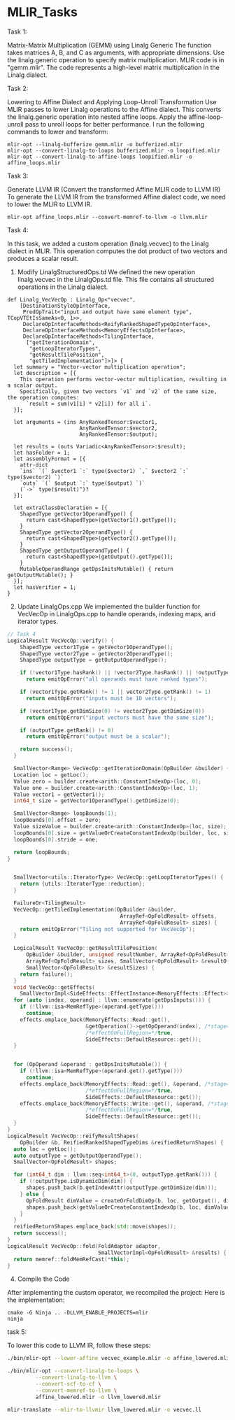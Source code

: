 # MLIR_Tasks

Task 1:

Matrix-Matrix Multiplication (GEMM) using Linalg Generic
The function takes matrices A, B, and C as arguments, with appropriate dimensions.
Use the linalg.generic operation to specify matrix multiplication. MLIR code is in "gemm.mlir". The code            represents a high-level matrix multiplication in the Linalg dialect.

Task 2:

Lowering to Affine Dialect and Applying Loop-Unroll Transformation
Use MLIR passes to lower Linalg operations to the Affine dialect. This converts the linalg.generic operation into nested affine loops. Apply the affine-loop-unroll pass to unroll loops for better performance.
I run the following commands to lower and transform:

    mlir-opt --linalg-bufferize gemm.mlir -o bufferized.mlir
    mlir-opt --convert-linalg-to-loops bufferized.mlir -o loopified.mlir
    mlir-opt --convert-linalg-to-affine-loops loopified.mlir -o affine_loops.mlir

Task 3:

Generate LLVM IR (Convert the transformed Affine MLIR code to LLVM IR)
To generate the LLVM IR from the transformed Affine dialect code, we need to lower the MLIR to LLVM IR.

    mlir-opt affine_loops.mlir --convert-memref-to-llvm -o llvm.mlir
    
Task 4:

In this task, we added a custom operation (linalg.vecvec) to the Linalg dialect in MLIR. This operation computes the dot product of two vectors and produces a scalar result. 

1. Modify LinalgStructuredOps.td
We defined the new operation linalg.vecvec in the LinalgOps.td file. This file contains all structured operations in the Linalg dialect.

```mlir
def Linalg_VecVecOp : Linalg_Op<"vecvec",
    [DestinationStyleOpInterface,
     PredOpTrait<"input and output have same element type", TCopVTEtIsSameAs<0, 1>>,
     DeclareOpInterfaceMethods<ReifyRankedShapedTypeOpInterface>,
     DeclareOpInterfaceMethods<MemoryEffectsOpInterface>,
     DeclareOpInterfaceMethods<TilingInterface,
      ["getIterationDomain",
       "getLoopIteratorTypes",
       "getResultTilePosition",
       "getTiledImplementation"]>]> {
  let summary = "Vector-vector multiplication operation";
  let description = [{
    This operation performs vector-vector multiplication, resulting in a scalar output.
    Specifically, given two vectors `v1` and `v2` of the same size, the operation computes:
      `result = sum(v1[i] * v2[i]) for all i`.
  }];

  let arguments = (ins AnyRankedTensor:$vector1,
                       AnyRankedTensor:$vector2,
                       AnyRankedTensor:$output);

  let results = (outs Variadic<AnyRankedTensor>:$result);
  let hasFolder = 1;
  let assemblyFormat = [{
    attr-dict
    `ins` `(` $vector1 `:` type($vector1) `,` $vector2 `:` type($vector2) `)`
    `outs` `(` $output `:` type($output) `)`
    (`->` type($result)^)?
  }];

  let extraClassDeclaration = [{
    ShapedType getVector1OperandType() {
      return cast<ShapedType>(getVector1().getType());
    }
    ShapedType getVector2OperandType() {
      return cast<ShapedType>(getVector2().getType());
    }
    ShapedType getOutputOperandType() {
      return cast<ShapedType>(getOutput().getType());
    }
    MutableOperandRange getDpsInitsMutable() { return getOutputMutable(); }
  }];
  let hasVerifier = 1;
}

```

2. Update LinalgOps.cpp
We implemented the builder function for VecVecOp in LinalgOps.cpp to handle operands, indexing maps, and iterator types.

```cpp
// Task 4
LogicalResult VecVecOp::verify() {
    ShapedType vector1Type = getVector1OperandType();
    ShapedType vector2Type = getVector2OperandType();
    ShapedType outputType = getOutputOperandType();

    if (!vector1Type.hasRank() || !vector2Type.hasRank() || !outputType.hasRank())
      return emitOpError("all operands must have ranked types");

    if (vector1Type.getRank() != 1 || vector2Type.getRank() != 1)
      return emitOpError("inputs must be 1D vectors");

    if (vector1Type.getDimSize(0) != vector2Type.getDimSize(0))
      return emitOpError("input vectors must have the same size");

    if (outputType.getRank() != 0)
      return emitOpError("output must be a scalar");

    return success();
  }

  SmallVector<Range> VecVecOp::getIterationDomain(OpBuilder &builder) {
  Location loc = getLoc();
  Value zero = builder.create<arith::ConstantIndexOp>(loc, 0);
  Value one = builder.create<arith::ConstantIndexOp>(loc, 1);
  Value vector1 = getVector1();
  int64_t size = getVector1OperandType().getDimSize(0);

  SmallVector<Range> loopBounds(1);
  loopBounds[0].offset = zero;
  Value sizeValue = builder.create<arith::ConstantIndexOp>(loc, size);
  loopBounds[0].size = getValueOrCreateConstantIndexOp(builder, loc, sizeValue);
  loopBounds[0].stride = one;

  return loopBounds;
}


  SmallVector<utils::IteratorType> VecVecOp::getLoopIteratorTypes() {
    return {utils::IteratorType::reduction};
  }

  FailureOr<TilingResult>
  VecVecOp::getTiledImplementation(OpBuilder &builder,
                                    ArrayRef<OpFoldResult> offsets,
                                    ArrayRef<OpFoldResult> sizes) {
    return emitOpError("Tiling not supported for VecVecOp");
  }

  LogicalResult VecVecOp::getResultTilePosition(
      OpBuilder &builder, unsigned resultNumber, ArrayRef<OpFoldResult> offsets,
      ArrayRef<OpFoldResult> sizes, SmallVector<OpFoldResult> &resultOffsets,
      SmallVector<OpFoldResult> &resultSizes) {
    return failure();
  }
  void VecVecOp::getEffects(
    SmallVectorImpl<SideEffects::EffectInstance<MemoryEffects::Effect>> &effects) {
  for (auto [index, operand] : llvm::enumerate(getDpsInputs())) {
    if (!llvm::isa<MemRefType>(operand.getType()))
      continue;
    effects.emplace_back(MemoryEffects::Read::get(),
                         &getOperation()->getOpOperand(index), /*stage=*/0,
                         /*effectOnFullRegion=*/true,
                         SideEffects::DefaultResource::get());
  }


  for (OpOperand &operand : getDpsInitsMutable()) {
    if (!llvm::isa<MemRefType>(operand.get().getType()))
      continue;
    effects.emplace_back(MemoryEffects::Read::get(), &operand, /*stage=*/0,
                         /*effectOnFullRegion=*/true,
                         SideEffects::DefaultResource::get());
    effects.emplace_back(MemoryEffects::Write::get(), &operand, /*stage=*/0,
                         /*effectOnFullRegion=*/true,
                         SideEffects::DefaultResource::get());
  }
}
LogicalResult VecVecOp::reifyResultShapes(
    OpBuilder &b, ReifiedRankedShapedTypeDims &reifiedReturnShapes) {
  auto loc = getLoc();
  auto outputType = getOutputOperandType();
  SmallVector<OpFoldResult> shapes;

  for (int64_t dim : llvm::seq<int64_t>(0, outputType.getRank())) {
    if (!outputType.isDynamicDim(dim)) {
      shapes.push_back(b.getIndexAttr(outputType.getDimSize(dim)));
    } else {
      OpFoldResult dimValue = createOrFoldDimOp(b, loc, getOutput(), dim);
      shapes.push_back(getValueOrCreateConstantIndexOp(b, loc, dimValue));
    }
  }
  reifiedReturnShapes.emplace_back(std::move(shapes));
  return success();
}
LogicalResult VecVecOp::fold(FoldAdaptor adaptor,
                             SmallVectorImpl<OpFoldResult> &results) {
  return memref::foldMemRefCast(*this);
}

```


4. Compile the Code
   
After implementing the custom operator, we recompiled the project:
Here is the implementation:

    cmake -G Ninja .. -DLLVM_ENABLE_PROJECTS=mlir
    ninja



task 5: 

To lower this code to LLVM IR, follow these steps:
```bash
./bin/mlir-opt --lower-affine vecvec_example.mlir -o affine_lowered.mlir

./bin/mlir-opt --convert-linalg-to-loops \
         --convert-linalg-to-llvm \
         --convert-scf-to-cf \
         --convert-memref-to-llvm \
         affine_lowered.mlir -o llvm_lowered.mlir

mlir-translate --mlir-to-llvmir llvm_lowered.mlir -o vecvec.ll
